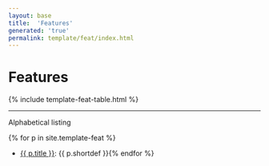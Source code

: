 ```yaml
---
layout: base
title:  'Features'
generated: 'true'
permalink: template/feat/index.html
---
```


# Features

{% include template-feat-table.html %}

----------

Alphabetical listing

{% for p in site.template-feat %}
* [{{ p.title }}](): {{ p.shortdef }}{% endfor %}
